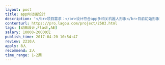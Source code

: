 ```yaml
---                
layout: post       
title: app内动画设计           
description: '</br>项目需求：</br>设计符合app多相关机器人形象</br>目前初始形象有三个（后续还需要十个全新的形象），以这三个为基础设计以下效果：</br>高兴，撒娇，累，困，生气，难过</br>动效需求：</br>1:ai助手敲门，体现帮用户找人</br>2:ai助手做笔记</br>3:ai助手放大招</br>4:ai助手充电</br>5:充电效果（偏游戏）两人协作</br>6:ai被点击时效果</br>7:ai正常状态下体态</br>'     
contenturl: https://pro.lagou.com/project/2583.html      
tags: [动画设计,Flash,AE]            
salary: 10000-20000元          
publish_time: 2017-04-20 10:54:47         
review: 2210人                   
apply: 8人                   
recommend: 2人                   
time_range: 1-2周              
---                 
```

